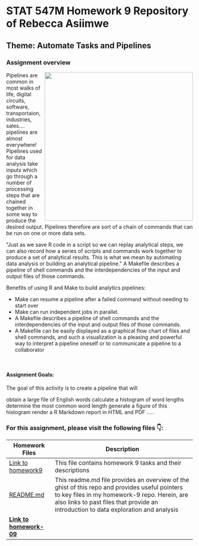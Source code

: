 # STAT 547M Homework 9 Repository of Rebecca Asiimwe 

## Theme: Automate Tasks and Pipelines

### Assignment overview
[<img align ="right" src="https://github.com/STAT545-UBC-students/hw09-rasiimwe/blob/master/plugins/pipelines.png" width="400" height="400"/>](https://github.com/STAT545-UBC-students/hw09-rasiimwe/blob/master/plugins/pipelines.png)

Pipelines are common in most walks of life, digital circuits, software, transportaion, industries, sales.... pipelines are almost everywhere! Pipelines used for data analysis take inputs which go through a number of processing steps that are chained together in some way to produce the desired output. Pipelines therefore are sort of a chain of commands that can be run on one or more data sets. 

"Just as we save R code in a script so we can replay analytical steps, we can also record how a series of scripts and commands work together to produce a set of analytical results. This is what we mean by automating data analysis or building an analytical pipeline." A Makefile describes a pipeline of shell commands and the interdependencies of the input and output files of those commands.

Benefits of using R and Make to build analytics pipelines:
* Make can resume a pipeline after a failed command without needing to start over
* Make can run independent jobs in parallel. 
* A Makefile describes a pipeline of shell commands and the interdependencies of the input and output files of those commands. 
* A Makefile can be easily displayed as a graphical flow chart of files and shell commands, and such a visualization is a pleasing and powerful way to interpret a pipeline oneself or to communicate a pipeline to a collaborator


&nbsp;


#### Assignment Goals:

The goal of this activity is to create a pipeline that will

obtain a large file of English words
calculate a histogram of word lengths
determine the most common word length
generate a figure of this histogram
render a R Markdown report in HTML and PDF
.....


### For this assignment, please visit the following files :point_down::

|   **Homework Files**   | **Description** |
|----------------|------------|
|[Link to homework9](http://stat545.com/Classroom/assignments/hw09/hw09.html)|This file contains homework 9 tasks and their descriptions|
|[README.md](https://github.com/STAT545-UBC-students/hw09-rasiimwe/blob/master/README.md)|This readme.md file provides an overview of the ghist of this repo and provides useful pointers to key files in my homework-9 repo. Herein, are also links to past files that provide an introduction to data exploration and analysis |
|**[Link to homework-09]()**||



